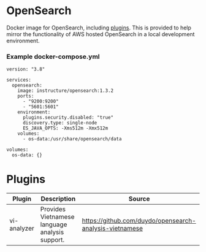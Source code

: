 # OpenSearch

Docker image for OpenSearch, including [plugins](#plugins). This is provided to help mirror the functionality of AWS hosted OpenSearch in a local development environment.

### Example docker-compose.yml

```
version: "3.8"

services:
  opensearch:
    image: instructure/opensearch:1.3.2
    ports:
      - "9200:9200"
      - "5601:5601"
    environment:
      plugins.security.disabled: "true"
      discovery.type: single-node
      ES_JAVA_OPTS: -Xms512m -Xmx512m
    volumes:
      - os-data:/usr/share/opensearch/data

volumes:
  os-data: {}
```

# Plugins

| Plugin      | Description                                    | Source                                                  |
| ----------- | ---------------------------------------------- | ------------------------------------------------------- |
| vi-analyzer | Provides Vietnamese language analysis support. | https://github.com/duydo/opensearch-analysis-vietnamese |